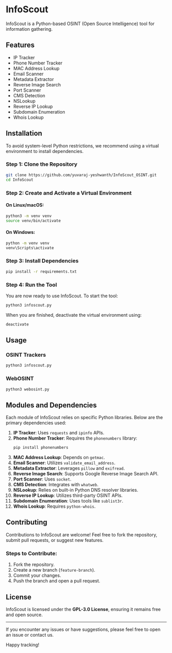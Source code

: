 
# InfoScout

InfoScout is a Python-based OSINT (Open Source Intelligence) tool for information gathering.

## Features
- IP Tracker
- Phone Number Tracker
- MAC Address Lookup
- Email Scanner
- Metadata Extractor
- Reverse Image Search
- Port Scanner
- CMS Detection
- NSLookup
- Reverse IP Lookup
- Subdomain Enumeration
- Whois Lookup

## Installation

To avoid system-level Python restrictions, we recommend using a virtual environment to install dependencies.

### Step 1: Clone the Repository
```bash
git clone https://github.com/yuvaraj-yeshwanth/InfoScout_OSINT.git
cd InfoScout
```

### Step 2: Create and Activate a Virtual Environment
#### On Linux/macOS:
```bash
python3 -m venv venv
source venv/bin/activate
```

#### On Windows:
```cmd
python -m venv venv
venv\Scripts\activate
```

### Step 3: Install Dependencies
```bash
pip install -r requirements.txt
```

### Step 4: Run the Tool
You are now ready to use InfoScout. To start the tool:
```bash
python3 infoscout.py
```

When you are finished, deactivate the virtual environment using:
```bash
deactivate
```

## Usage
### OSINT Trackers
```bash
python3 infoscout.py
```

### WebOSINT
```bash
python3 webosint.py
```

## Modules and Dependencies

Each module of InfoScout relies on specific Python libraries. Below are the primary dependencies used:

1. **IP Tracker**: Uses `requests` and `ipinfo` APIs.
2. **Phone Number Tracker**: Requires the `phonenumbers` library:
   ```bash
   pip install phonenumbers
   ```
3. **MAC Address Lookup**: Depends on `getmac`.
4. **Email Scanner**: Utilizes `validate_email_address`.
5. **Metadata Extractor**: Leverages `pillow` and `exifread`.
6. **Reverse Image Search**: Supports Google Reverse Image Search API.
7. **Port Scanner**: Uses `socket`.
8. **CMS Detection**: Integrates with `whatweb`.
9. **NSLookup**: Relies on built-in Python DNS resolver libraries.
10. **Reverse IP Lookup**: Utilizes third-party OSINT APIs.
11. **Subdomain Enumeration**: Uses tools like `sublist3r`.
12. **Whois Lookup**: Requires `python-whois`.

## Contributing
Contributions to InfoScout are welcome! Feel free to fork the repository, submit pull requests, or suggest new features.

### Steps to Contribute:
1. Fork the repository.
2. Create a new branch (`feature-branch`).
3. Commit your changes.
4. Push the branch and open a pull request.

## License
InfoScout is licensed under the **GPL-3.0 License**, ensuring it remains free and open source.

---

If you encounter any issues or have suggestions, please feel free to open an issue or contact us.

Happy tracking!
